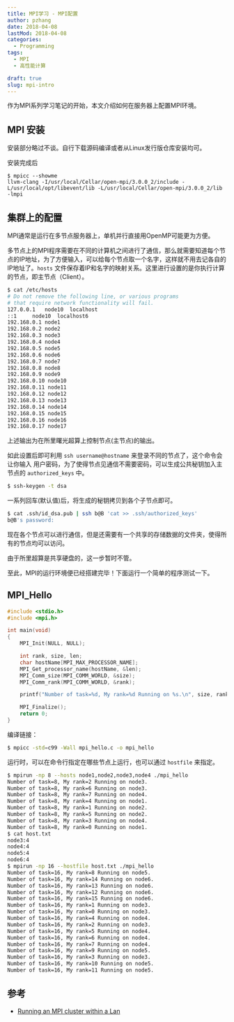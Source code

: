 ```yaml
---
title: MPI学习 - MPI配置
author: pzhang
date: 2018-04-08
lastMod: 2018-04-08
categories:
  - Programming
tags:
  - MPI
  - 高性能计算

draft: true
slug: mpi-intro
---
```


作为MPI系列学习笔记的开始，本文介绍如何在服务器上配置MPI环境。

<!--more-->

## MPI 安装

安装部分略过不谈。自行下载源码编译或者从Linux发行版仓库安装均可。

安装完成后

```shell
$ mpicc --showme
llvm-clang -I/usr/local/Cellar/open-mpi/3.0.0_2/include -L/usr/local/opt/libevent/lib -L/usr/local/Cellar/open-mpi/3.0.0_2/lib -lmpi
```
## 集群上的配置

MPI通常是运行在多节点服务器上，单机并行直接用OpenMP可能更为方便。

多节点上的MPI程序需要在不同的计算机之间进行了通信，那么就需要知道每个节点的IP地址，为了方便输入，可以给每个节点取一个名字，这样就不用去记各自的IP地址了。`hosts` 文件保存着IP和名字的映射关系。这里进行设置的是你执行计算的节点，即主节点（Client）。

```bash
$ cat /etc/hosts
# Do not remove the following line, or various programs
# that require network functionality will fail.
127.0.0.1	node10	localhost
::1		node10  localhost6
192.168.0.1 node1
192.168.0.2 node2
192.168.0.3 node3
192.168.0.4 node4
192.168.0.5 node5
192.168.0.6 node6
192.168.0.7 node7
192.168.0.8 node8
192.168.0.9 node9
192.168.0.10 node10
192.168.0.11 node11
192.168.0.12 node12
192.168.0.13 node13
192.168.0.14 node14
192.168.0.15 node15
192.168.0.16 node16
192.168.0.17 node17
```

上述输出为在所里曙光超算上控制节点(主节点)的输出。

如此设置后即可利用 `ssh username@hostname` 来登录不同的节点了，这个命令会让你输入
用户密码，为了使得节点见通信不需要密码，可以生成公共秘钥加入主节点的 `authorized_keys` 中。

```bash
$ ssh-keygen -t dsa
```
一系列回车(默认值)后，将生成的秘钥拷贝到各个子节点即可。

```bash
$ cat .ssh/id_dsa.pub | ssh b@B 'cat >> .ssh/authorized_keys'
b@B's password:
```

现在各个节点可以进行通信，但是还需要有一个共享的存储数据的文件夹，使得所有的节点均可以访问。

由于所里超算是共享硬盘的，这一步暂时不管。

至此，MPI的运行环境便已经搭建完毕！下面运行一个简单的程序测试一下。

## MPI_Hello

```c
#include <stdio.h>
#include <mpi.h>

int main(void)
{
    MPI_Init(NULL, NULL);

    int rank, size, len;
    char hostName[MPI_MAX_PROCESSOR_NAME];
    MPI_Get_processor_name(hostName, &len);
    MPI_Comm_size(MPI_COMM_WORLD, &size);
    MPI_Comm_rank(MPI_COMM_WORLD, &rank);

    printf("Number of task=%d, My rank=%d Running on %s.\n", size, rank, hostName);

    MPI_Finalize();
    return 0;
}

```

编译链接：

```bash
$ mpicc -std=c99 -Wall mpi_hello.c -o mpi_hello
```

运行时，可以在命令行指定在哪些节点上运行，也可以通过 `hostfile` 来指定。

```bash
$ mpirun -np 8 --hosts node1,node2,node3,node4 ./mpi_hello
Number of task=8, My rank=2 Running on node3.
Number of task=8, My rank=6 Running on node3.
Number of task=8, My rank=7 Running on node4.
Number of task=8, My rank=4 Running on node1.
Number of task=8, My rank=1 Running on node2.
Number of task=8, My rank=5 Running on node2.
Number of task=8, My rank=3 Running on node4.
Number of task=8, My rank=0 Running on node1.
$ cat host.txt
node3:4
node4:4
node5:4
node6:4
$ mpirun -np 16 --hostfile host.txt ./mpi_hello
Number of task=16, My rank=8 Running on node5.
Number of task=16, My rank=14 Running on node6.
Number of task=16, My rank=13 Running on node6.
Number of task=16, My rank=12 Running on node6.
Number of task=16, My rank=15 Running on node6.
Number of task=16, My rank=1 Running on node3.
Number of task=16, My rank=0 Running on node3.
Number of task=16, My rank=4 Running on node4.
Number of task=16, My rank=2 Running on node3.
Number of task=16, My rank=5 Running on node4.
Number of task=16, My rank=6 Running on node4.
Number of task=16, My rank=7 Running on node4.
Number of task=16, My rank=9 Running on node5.
Number of task=16, My rank=3 Running on node3.
Number of task=16, My rank=10 Running on node5.
Number of task=16, My rank=11 Running on node5.
```


## 参考

- [Running an MPI cluster within a Lan](http://mpitutorial.com/tutorials/running-an-mpi-cluster-within-a-lan/)
